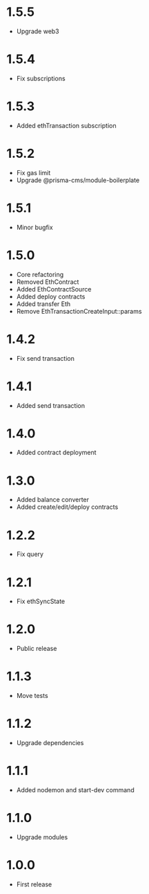 1.5.5
===============================
- Upgrade web3

1.5.4
===============================
- Fix subscriptions

1.5.3
===============================
- Added ethTransaction subscription

1.5.2
===============================
- Fix gas limit
- Upgrade @prisma-cms/module-boilerplate

1.5.1
===============================
- Minor bugfix

1.5.0
===============================
- Core refactoring
- Removed EthContract
- Added EthContractSource
- Added deploy contracts
- Added transfer Eth
- Remove EthTransactionCreateInput::params

1.4.2
===============================
- Fix send transaction

1.4.1
===============================
- Added send transaction

1.4.0
===============================
- Added contract deployment

1.3.0
===============================
- Added balance converter
- Added create/edit/deploy contracts

1.2.2
===============================
- Fix query

1.2.1
===============================
- Fix ethSyncState

1.2.0
===============================
- Public release

1.1.3
===============================
- Move tests

1.1.2
===============================
- Upgrade dependencies

1.1.1
===============================
- Added nodemon and start-dev command

1.1.0
===============================
- Upgrade modules

1.0.0
===============================
- First release
